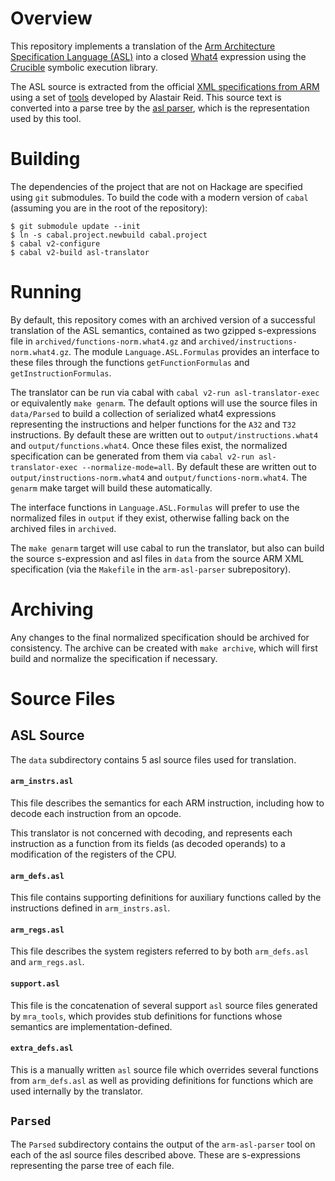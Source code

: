 # Overview

This repository implements a translation of the [Arm Architecture Specification Language (ASL)][fn:asl-description]
into a closed [What4][fn:what4] expression using the [Crucible][fn:crucible] symbolic execution library.

The ASL source is extracted from the official [XML specifications from ARM][fn:arm-specs] using
a set of [tools][fn:mra_tools] developed by Alastair Reid. This source text is converted into a
parse tree by the [asl parser][fn:asl-parser], which is the representation used by this tool.

# Building

The dependencies of the project that are not on Hackage are specified using `git` submodules.  To build the code with a modern version of `cabal` (assuming you are in the root of the repository):

```
$ git submodule update --init
$ ln -s cabal.project.newbuild cabal.project
$ cabal v2-configure
$ cabal v2-build asl-translator
```

# Running

By default, this repository comes with an archived version of a successful translation of the ASL semantics,
contained as two gzipped s-expressions file in `archived/functions-norm.what4.gz` and `archived/instructions-norm.what4.gz`. The module `Language.ASL.Formulas` provides an interface to these files through the functions `getFunctionFormulas` and `getInstructionFormulas`.

The translator can be run via cabal with `cabal v2-run asl-translator-exec` or equivalently `make genarm`.
The default options will use the source files in `data/Parsed` to build a collection of serialized what4 expressions representing
the instructions and helper functions for the `A32` and `T32` instructions. By default these
are written out to `output/instructions.what4` and `output/functions.what4`. Once these files exist,
the normalized specification can be generated from them via `cabal v2-run asl-translator-exec --normalize-mode=all`. By default
these are written out to `output/instructions-norm.what4` and `output/functions-norm.what4`. The `genarm` make target
will build these automatically.

The interface functions in `Language.ASL.Formulas` will prefer to use the normalized files in
`output` if they exist, otherwise falling back on the archived files in `archived`.

The `make genarm` target will use cabal to run the translator, but also can build the source s-expression and asl files in
`data` from the source ARM XML specification (via the `Makefile` in the `arm-asl-parser` subrepository).

# Archiving

Any changes to the final normalized specification should be archived for consistency. The archive
can be created with `make archive`, which will first build and normalize the specification if necessary.

# Source Files

## ASL Source

The `data` subdirectory contains 5 asl source files used for translation.

#### `arm_instrs.asl`

This file describes the semantics for each ARM instruction, including how to decode each instruction
from an opcode.

This translator is not concerned with decoding, and represents each instruction as a function from
its fields (as decoded operands) to a modification of the registers of the CPU.

#### `arm_defs.asl`

This file contains supporting definitions for auxiliary functions called by the instructions
defined in `arm_instrs.asl`.

#### `arm_regs.asl`

This file describes the system registers referred to by both `arm_defs.asl` and `arm_regs.asl`.

#### `support.asl`

This file is the concatenation of several support `asl` source files generated by `mra_tools`,
which provides stub definitions for functions whose semantics are implementation-defined.

#### `extra_defs.asl`

This is a manually written `asl` source file which overrides several functions from `arm_defs.asl`
as well as providing definitions for functions which are used internally by the translator.

## `Parsed`

The `Parsed` subdirectory contains the output of the `arm-asl-parser` tool on each of the
asl source files described above. These are s-expressions representing the parse tree of each file.


[fn:asl-description]: https://alastairreid.github.io/dissecting-ARM-MRA/
[fn:what4]: https://github.com/GaloisInc/crucible/tree/master/what4/
[fn:crucible]: https://github.com/GaloisInc/crucible
[fn:asl-parser]: https://github.com/GaloisInc/arm-asl-parser
[fn:mra_tools]: https://github.com/alastairreid/mra_tools
[fn:arm-specs]: https://developer.arm.com/architectures/cpu-architecture/a-profile/exploration-tools
